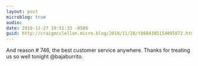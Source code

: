 ```yaml
---
layout: post
microblog: true
audio: 
date: 2010-11-27 19:51:33 -0500
guid: http://craigmcclellan.micro.blog/2010/11/28/t8684385154895872.html
---
```

And reason # 746, the best customer service anywhere. Thanks for treating us so well tonight @bajaburrito.
